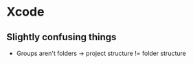 # Xcode

## Slightly confusing things

- Groups aren't folders -> project structure != folder structure
